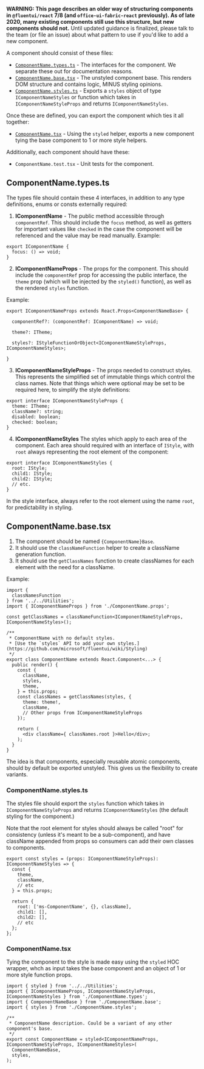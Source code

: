 **WARNING: This page describes an older way of structuring components in `@fluentui/react` 7/8 (and `office-ui-fabric-react` previously). As of late 2020, many existing components still use this structure, but new components should not.** Until updated guidance is finalized, please talk to the team (or file an issue) about what pattern to use if you'd like to add a new component.

A component should consist of these files:

- [`ComponentName.types.ts`](#componentnametypests) - The interfaces for the component. We separate these out for documentation reasons.
- [`ComponentName.base.tsx`](#componentnamebasetsx) - The unstyled component base. This renders DOM structure and contains logic, MINUS styling opinions.
- [`ComponentName.styles.ts`](#componentnamestylests) - Exports a `styles` object of type `IComponentNameStyles` or function which takes in `IComponentNameStyleProps` and returns `IComponentNameStyles`.

Once these are defined, you can export the component which ties it all together:

- [`ComponentName.tsx`](#componentnametsx) - Using the `styled` helper, exports a new component tying the base component to 1 or more style helpers.

Additionally, each component should have these:

- `ComponentName.test.tsx` - Unit tests for the component.

## ComponentName.types.ts

The types file should contain these 4 interfaces, in addition to any type definitions, enums or consts externally required:

1. **IComponentName** - The public method accessible through `componentRef`. This should include the `focus` method, as well as getters for important values like `checked` in the case the component will be referenced and the value may be read manually. Example:

```tsx
export IComponentName {
  focus: () => void;
}
```

2. **IComponentNameProps** - The props for the component. This should include the `componentRef` prop for accessing the public interface, the `theme` prop (which will be injected by the `styled()` function), as well as the rendered `styles` function.

Example:

```tsx
export IComponentNameProps extends React.Props<ComponentNameBase> {

  componentRef?: (componentRef: IComponentName) => void;

  theme?: ITheme;

  styles?: IStyleFunctionOrObject<IComponentNameStyleProps, IComponentNameStyles>;

}
```

3. **IComponentNameStyleProps** - The props needed to construct styles. This represents the simplified set of immutable things which control the class names. Note that things which were optional may be set to be required here, to simplify the style definitions:

```tsx
export interface IComponentNameStyleProps {
  theme: ITheme;
  className?: string;
  disabled: boolean;
  checked: boolean;
}
```

4. **IComponentNameStyles** The styles which apply to each area of the component. Each area should required with an interface of `IStyle`, with `root` always representing the root element of the component:

```tsx
export interface IComponentNameStyles {
  root: IStyle;
  child1: IStyle;
  child2: IStyle;
  // etc.
}
```

In the style interface, always refer to the root element using the name `root`, for predictability in styling.

## ComponentName.base.tsx

1. The component should be named `{ComponentName}Base`.
1. It should use the `classNameFunction` helper to create a className generation function.
1. It should use the `getClassNames` function to create classNames for each element with the need for a className.

Example:

```tsx
import {
  classNamesFunction
} from '../../Utilities';
import { IComponentNameProps } from './ComponentName.props';

const getClassNames = classNameFunction<IComponentNameStyleProps, IComponentNameStyles>();

/**
 * ComponentName with no default styles.
 * [Use the `styles` API to add your own styles.](https://github.com/microsoft/fluentui/wiki/Styling)
 */
export class ComponentName extends React.Component<...> {
  public render() {
    const {
      className,
      styles,
      theme,
    } = this.props;
    const classNames = getClassNames(styles, {
      theme: theme!,
      className,
      // Other props from IComponentNameStyleProps
    });

    return (
      <div className={ classNames.root }>Hello</div>;
    );
  }
}
```

The idea is that components, especially reusable atomic components, should by default be exported unstyled. This gives us the flexibility to create variants.

### ComponentName.styles.ts

The styles file should export the `styles` function which takes in `IComponentNameStyleProps` and returns `IComponentNameStyles` (the default styling for the component.)

Note that the root element for styles should always be called "root" for consistency (unless it's meant to be a sub-component), and have className appended from props so consumers can add their own classes to components.

```tsx
export const styles = (props: IComponentNameStyleProps): IComponentNameStyles => {
  const {
    theme,
    className,
    // etc
  } = this.props;

  return {
    root: ['ms-ComponentName', {}, className],
    child1: [],
    child2: [],
    // etc
  };
};
```

### ComponentName.tsx

Tying the component to the style is made easy using the `styled` HOC wrapper, whch as input takes the base component and an object of 1 or more style function props.

```tsx
import { styled } from '../../Utilities';
import { IComponentNameProps, IComponentNameStyleProps, IComponentNameStyles } from './ComponentName.types';
import { ComponentNameBase } from './ComponentName.base';
import { styles } from './ComponentName.styles';

/**
 * ComponentName description. Could be a variant of any other component's base.
 */
export const ComponentName = styled<IComponentNameProps, IComponentNameStyleProps, IComponentNameStyles>(
  ComponentNameBase,
  styles,
);
```
